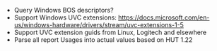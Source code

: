* Query Windows BOS descriptors?
* Support Windows UVC extensions: https://docs.microsoft.com/en-us/windows-hardware/drivers/stream/uvc-extensions-1-5
* Support UVC extension guids from Linux, Logitech and elsewhere
* Parse all report Usages into actual values based on HUT 1.22
